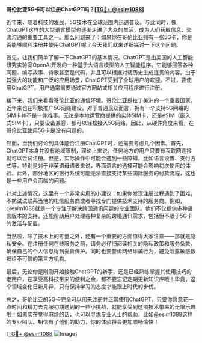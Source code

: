 **哥伦比亚5G卡可以注册ChatGPT吗？[[TG💪+ @esim1088](https://t.me/s/esim1088)]**

近年来，随着科技的发展，5G技术在全球范围内迅速普及。与此同时，像ChatGPT这样的大型语言模型也逐渐走进了大众的生活，成为人们获取信息、交流沟通的重要工具之一。那么问题来了：如果你在哥伦比亚拥有一张5G卡，你是否能够顺利注册并使用ChatGPT呢？今天我们就来详细探讨一下这个问题。

首先，让我们简单了解一下ChatGPT的基本情况。ChatGPT是由美国的人工智能研究实验室OpenAI开发的一种基于大语言模型的人工智能程序。它能够回答各种问题、编写故事、诗歌甚至是代码，并且可以根据对话历史生成连贯的内容。由于其强大的功能和广泛的应用场景，ChatGPT受到了全球用户的欢迎。不过，要使用ChatGPT，用户通常需要通过官方网站或相关应用程序进行注册。

接下来，我们来看看哥伦比亚的通信环境。哥伦比亚是拉丁美洲的一个重要国家，近年来也在积极推广5G网络建设。对于普通民众而言，拥有一个支持5G网络的SIM卡并不是一件难事。无论是本地运营商提供的实体SIM卡，还是eSIM（嵌入式SIM卡），只要设备兼容，都可以轻松接入5G网络。因此，从硬件角度来看，在哥伦比亚使用5G卡是没有问题的。

然而，当我们讨论到具体能否注册ChatGPT时，还需要考虑几个因素。首先，ChatGPT本身并没有地域限制，理论上来说，任何地方的用户只要有互联网连接就可以尝试注册。但是，实际操作中可能会遇到一些障碍，比如语言设置、支付方式等。特别是对于非英语母语者来说，界面语言的选择可能会影响初次使用的体验。此外，部分地区的银行系统可能无法直接支持某些国际服务的付款流程，这也是一些用户会面临的问题。

针对上述情况，这里有一个非常实用的小建议：如果你发现注册过程遇到了困难，不妨试试联系当地的电信服务商或者寻找专门提供技术支持的服务商。例如，@esim1088就是一个专注于解决跨国通讯问题的专业团队。他们不仅提供多种语言版本的支持，还能帮助用户处理各种复杂的跨境通讯需求，包括但不限于5G卡的激活与配置。

当然啦，除了技术上的考量之外，还有一个重要的方面值得大家注意——那就是隐私安全。在注册任何在线服务之前，请务必仔细阅读相关的隐私政策和服务条款，确保自己的个人信息得到妥善保护。同时也要警惕网络诈骗行为，避免泄露敏感数据给不可信的第三方机构。

最后，无论你是刚刚开始接触ChatGPT的新手，还是已经熟练掌握其使用技巧的老用户，在享受高科技带来的便利之余，都不要忘记定期更新知识库哦！毕竟，这个领域变化日新月异，只有保持学习的态度才能跟上时代的步伐。

总之，哥伦比亚的5G卡完全可以用来注册并正常使用ChatGPT。只要你愿意花一点时间和精力去克服初期遇到的一些小挑战，就能享受到这项技术带来的无限乐趣啦！如果实在觉得麻烦的话，也可以寻求专业人士的帮助，比如@esim1088这样的专业团队。相信有了他们的助力，你的体验将会更加顺畅愉快！

[[TG💪+ @esim1088](https://t.me/s/esim1088) ![Image](https://i.postimg.cc/4NQfJmqS/Snipaste-2025-05-13-00-14-12.png)]